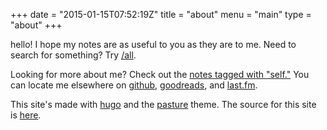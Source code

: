 +++
date = "2015-01-15T07:52:19Z"
title = "about"
menu = "main"
type = "about"
+++

hello!  I hope my notes are as useful to you as they are to me.
Need to search for something?  Try [/all](/all).

Looking for more about me?  Check out the [notes tagged with "self."](/tags/self)
You can locate me elsewhere on
[github](https://github.com/yosemitebandit),
[goodreads](https://www.goodreads.com/user/show/5207178-matt-ball),
and [last.fm](http://www.last.fm/user/post_haste).

This site's made with [hugo](http://hugo.spf13.com)
and the [pasture](https://github.com/yosemitebandit/pasture) theme.
The source for this site is [here](https://github.com/yosemitebandit/vebsite).
